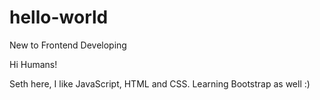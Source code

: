 # hello-world

New to Frontend Developing

Hi Humans!

Seth here, I like JavaScript, HTML and CSS. Learning Bootstrap as well :)
